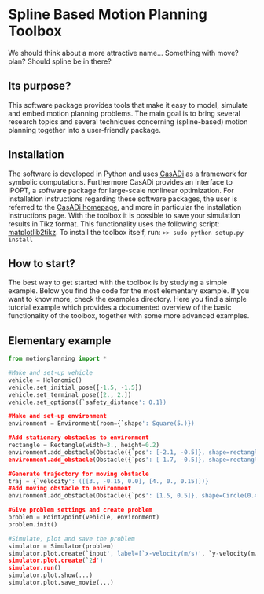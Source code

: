 # Spline Based Motion Planning Toolbox
We should think about a more attractive name...
Something with move? plan? 
Should spline be in there?

## Its purpose?
This software package provides tools that make it easy to model, simulate and embed motion planning problems. The main goal is to bring several research topics and several techniques concerning (spline-based) motion planning together into a user-friendly package.

## Installation
The software is developed in Python and uses [CasADi](https://github.com/casadi/casadi/wiki) as a framework for symbolic computations. Furthermore CasADi provides an interface to IPOPT, a software package for large-scale nonlinear optimization. For installation instructions regarding these software packages, the user is referred to the [CasADi homepage](https://github.com/casadi/casadi/wiki), and more in particular the installation instructions page.
With the toolbox it is possible to save your simulation results in Tikz format. This functionality uses the following script: [matplotlib2tikz](https://github.com/nschloe/matplotlib2tikz).
To install the toolbox itself, run:
    `>> sudo python setup.py install`

## How to start?
The best way to get started with the toolbox is by studying a simple example. Below you find the code for the most elementary example. If you want to know more, check the examples directory. Here you find a simple tutorial example which provides a documented overview of the basic functionality of the toolbox, together with some more advanced examples.

## Elementary example

```python
from motionplanning import *

#Make and set-up vehicle
vehicle = Holonomic()
vehicle.set_initial_pose([-1.5, -1.5])
vehicle.set_terminal_pose([2., 2.])
vehicle.set_options({`safety_distance': 0.1})

#Make and set-up environment
environment = Environment(room={`shape': Square(5.)})

#Add stationary obstacles to environment
rectangle = Rectangle(width=3., height=0.2)
environment.add_obstacle(Obstacle({`pos': [-2.1, -0.5]}, shape=rectangle))
environment.add_obstacle(Obstacle({`pos': [ 1.7, -0.5]}, shape=rectangle))

#Generate trajectory for moving obstacle
traj = {`velocity': ([[3., -0.15, 0.0], [4., 0., 0.15]])}
#Add moving obstacle to environment
environment.add_obstacle(Obstacle({`pos': [1.5, 0.5]}, shape=Circle(0.4),trajectory=traj))

#Give problem settings and create problem
problem = Point2point(vehicle, environment)
problem.init()

#Simulate, plot and save the problem
simulator = Simulator(problem)
simulator.plot.create(`input', label=[`x-velocity(m/s)', `y-velocity(m/s)'])
simulator.plot.create(`2d')
simulator.run()
simulator.plot.show(...)
simulator.plot.save_movie(...)
```